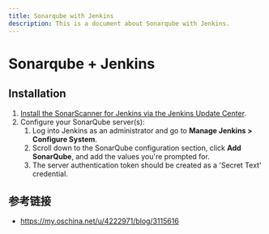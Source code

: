 ```yaml
---
title: Sonarqube with Jenkins
description: This is a document about Sonarqube with Jenkins.
---
```


# Sonarqube + Jenkins

## Installation

1. [Install the SonarScanner for Jenkins via the Jenkins Update Center](https://plugins.jenkins.io/sonar).
2. Configure your SonarQube server(s):
   1. Log into Jenkins as an administrator and go to **Manage Jenkins > Configure System**.
   2. Scroll down to the SonarQube configuration section, click **Add SonarQube**, and add the values you're prompted for.
   3. The server authentication token should be created as a 'Secret Text' credential.

## 参考链接

- https://my.oschina.net/u/4222971/blog/3115616